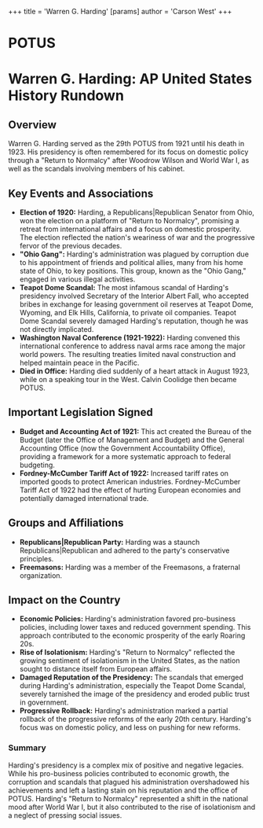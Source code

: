 +++
 title = 'Warren G. Harding'
[params]
	author = 'Carson West'
+++
# POTUS
# Warren G. Harding: AP United States History Rundown
        
 ## Overview
 Warren G. Harding served as the 29th POTUS from 1921 until his death in 1923. His presidency is often remembered for its focus on domestic policy through a "Return to Normalcy" after Woodrow Wilson and World War I, as well as the scandals involving members of his cabinet.
        
 ## Key Events and Associations
 

 *  **Election of 1920:** Harding, a Republicans|Republican Senator from Ohio, won the election on a platform of "Return to Normalcy", promising a retreat from international affairs and a focus on domestic prosperity. The election reflected the nation's weariness of war and the progressive fervor of the previous decades.
 *  **"Ohio Gang":** Harding's administration was plagued by corruption due to his appointment of friends and political allies, many from his home state of Ohio, to key positions. This group, known as the "Ohio Gang," engaged in various illegal activities.
 *  **Teapot Dome Scandal:** The most infamous scandal of Harding's presidency involved Secretary of the Interior Albert Fall, who accepted bribes in exchange for leasing government oil reserves at Teapot Dome, Wyoming, and Elk Hills, California, to private oil companies. Teapot Dome Scandal severely damaged Harding's reputation, though he was not directly implicated.
 *  **Washington Naval Conference (1921-1922):** Harding convened this international conference to address naval arms race among the major world powers. The resulting treaties limited naval construction and helped maintain peace in the Pacific.
 *  **Died in Office:** Harding died suddenly of a heart attack in August 1923, while on a speaking tour in the West. Calvin Coolidge then became POTUS.
        
 ## Important Legislation Signed
 

 *  **Budget and Accounting Act of 1921:** This act created the Bureau of the Budget (later the Office of Management and Budget) and the General Accounting Office (now the Government Accountability Office), providing a framework for a more systematic approach to federal budgeting.
 *  **Fordney-McCumber Tariff Act of 1922:** Increased tariff rates on imported goods to protect American industries. Fordney-McCumber Tariff Act of 1922 had the effect of hurting European economies and potentially damaged international trade.
        
 ## Groups and Affiliations
 

 *  **Republicans|Republican Party:** Harding was a staunch Republicans|Republican and adhered to the party's conservative principles.
 *  **Freemasons:** Harding was a member of the Freemasons, a fraternal organization.
        
 ## Impact on the Country
 

 *  **Economic Policies:** Harding's administration favored pro-business policies, including lower taxes and reduced government spending. This approach contributed to the economic prosperity of the early Roaring 20s.
 *  **Rise of Isolationism:** Harding's "Return to Normalcy" reflected the growing sentiment of isolationism in the United States, as the nation sought to distance itself from European affairs.
 *  **Damaged Reputation of the Presidency:** The scandals that emerged during Harding's administration, especially the Teapot Dome Scandal, severely tarnished the image of the presidency and eroded public trust in government.
 *  **Progressive Rollback:** Harding's administration marked a partial rollback of the progressive reforms of the early 20th century. Harding's focus was on domestic policy, and less on pushing for new reforms.
        
 ### Summary
 Harding's presidency is a complex mix of positive and negative legacies. While his pro-business policies contributed to economic growth, the corruption and scandals that plagued his administration overshadowed his achievements and left a lasting stain on his reputation and the office of POTUS. Harding's "Return to Normalcy" represented a shift in the national mood after World War I, but it also contributed to the rise of isolationism and a neglect of pressing social issues.
